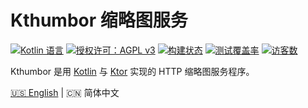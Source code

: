 # Kthumbor 缩略图服务

[![Kotlin 语言](https://img.shields.io/badge/语言-Kotlin-2281fb.svg?logo=kotlin)](https://www.kotlincn.net/)
[![授权许可：AGPL v3](https://img.shields.io/badge/授权许可-AGPL%20v3-blue.svg)](https://www.gnu.org/licenses/agpl-3.0)
[![构建状态](https://img.shields.io/github/workflow/status/hltj/kthumbor/Build?logo=github&label=构建)](https://github.com/hltj/kthumbor/actions/workflows/build.yml)
[![测试覆盖率](https://img.shields.io/codecov/c/github/hltj/kthumbor?label=测试覆盖)](https://codecov.io/gh/hltj/kthumbor)
[![访客数](https://hits.seeyoufarm.com/api/count/incr/badge.svg?url=https%3A%2F%2Fgithub.com%2Fhltj%2Fkthumbor&count_bg=%2379C83D&title_bg=%23555555&icon=github.svg&icon_color=%23E7E7E7&title=%E8%AE%BF%E5%AE%A2&edge_flat=false)](https://github.com/hltj/kthumbor)

Kthumbor 是用 [Kotlin](https://www.kotlincn.net/) 与 [Ktor](https://ktor.kotlincn.net/) 实现的 HTTP 缩略图服务程序。

[🇺🇸 English](README.md) | 🇨🇳 简体中文

<!--
## 构建状态

|  | Java 17 | Java 11 | Java 8|
|--|---------|---------|-------|
| [![Ubuntu](https://img.shields.io/badge/Ubuntu-black?logo=ubuntu&labelColor=black)](https://travis-ci.org/hltj/kthumbor) | [![](https://travis-matrix-badges.herokuapp.com/repos/hltj/kthumbor/branches/master/1)](https://travis-ci.org/hltj/kthumbor) | [![](https://travis-matrix-badges.herokuapp.com/repos/hltj/kthumbor/branches/master/2)](https://travis-ci.org/hltj/kthumbor) | [![](https://travis-matrix-badges.herokuapp.com/repos/hltj/kthumbor/branches/master/3)](https://travis-ci.org/hltj/kthumbor) |
| [![macOS](https://img.shields.io/badge/macOS-black?logo=apple&labelColor=black)](https://travis-ci.org/hltj/kthumbor) | [![](https://travis-matrix-badges.herokuapp.com/repos/hltj/kthumbor/branches/master/4)](https://travis-ci.org/hltj/kthumbor) | [![](https://travis-matrix-badges.herokuapp.com/repos/hltj/kthumbor/branches/master/5)](https://travis-ci.org/hltj/kthumbor) | [![](https://travis-matrix-badges.herokuapp.com/repos/hltj/kthumbor/branches/master/6)](https://travis-ci.org/hltj/kthumbor) |
| [![Windows](https://img.shields.io/badge/Windows-black?logo=windows&labelColor=black)](https://travis-ci.org/hltj/kthumbor) | [![](https://travis-matrix-badges.herokuapp.com/repos/hltj/kthumbor/branches/master/7)](https://travis-ci.org/hltj/kthumbor) | [![](https://travis-matrix-badges.herokuapp.com/repos/hltj/kthumbor/branches/master/8)](https://travis-ci.org/hltj/kthumbor) | [![](https://travis-matrix-badges.herokuapp.com/repos/hltj/kthumbor/branches/master/9)](https://travis-ci.org/hltj/kthumbor) |
-->
